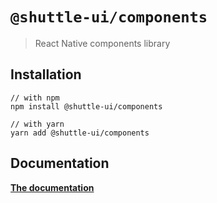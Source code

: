 # `@shuttle-ui/components`

> React Native components library

## Installation

```
// with npm
npm install @shuttle-ui/components

// with yarn
yarn add @shuttle-ui/components
```

## Documentation

[**The documentation**](https://jumperchuck.github.io/shuttle-ui)
